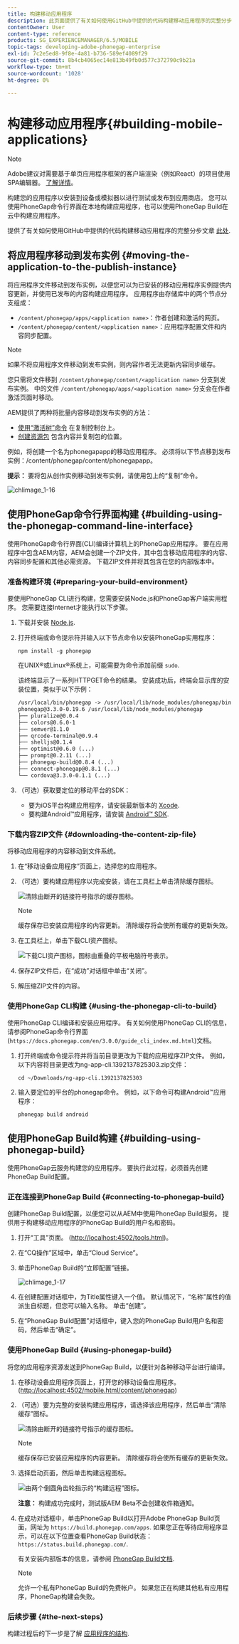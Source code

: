 ```yaml
---
title: 构建移动应用程序
description: 此页面提供了有关如何使用GitHub中提供的代码构建移动应用程序的完整分步文章，请单击此处获得。 构建您的应用程序以安装到设备或模拟器以进行测试或发布到应用商店。 您可以使用PhoneGap命令行界面在本地构建应用程序，也可以使用PhoneGap Build在云中构建应用程序。
contentOwner: User
content-type: reference
products: SG_EXPERIENCEMANAGER/6.5/MOBILE
topic-tags: developing-adobe-phonegap-enterprise
exl-id: 7c2e5ed8-9f8e-4a81-b736-589ef4089f29
source-git-commit: 8b4cb4065ec14e813b49fb0d577c372790c9b21a
workflow-type: tm+mt
source-wordcount: '1028'
ht-degree: 0%

---
```


# 构建移动应用程序{#building-mobile-applications}

>[!NOTE]
>
>Adobe建议对需要基于单页应用程序框架的客户端渲染（例如React）的项目使用SPA编辑器。 [了解详情](/help/sites-developing/spa-overview.md)。

构建您的应用程序以安装到设备或模拟器以进行测试或发布到应用商店。 您可以使用PhoneGap命令行界面在本地构建应用程序，也可以使用PhoneGap Build在云中构建应用程序。

提供了有关如何使用GitHub中提供的代码构建移动应用程序的完整分步文章 [此处](https://helpx.adobe.com/experience-manager/using/aem62_mobile.html).

## 将应用程序移动到发布实例 {#moving-the-application-to-the-publish-instance}

将应用程序文件移动到发布实例，以便您可以为已安装的移动应用程序实例提供内容更新，并使用已发布的内容构建应用程序。 应用程序由存储库中的两个节点分支组成：

* `/content/phonegap/apps/<application name>`：作者创建和激活的网页。
* `/content/phonegap/content/<application name>`：应用程序配置文件和内容同步配置。

>[!NOTE]
>
>如果不将应用程序文件移动到发布实例，则内容作者无法更新内容同步缓存。

您只需将文件移到 `/content/phonegap/content/<application name>` 分支到发布实例。 中的文件 `/content/phonegap/apps/<application name>` 分支会在作者激活页面时移动。

AEM提供了两种将批量内容移动到发布实例的方法：

* [使用“激活树”命令](/help/sites-authoring/publishing-pages.md) 在复制控制台上。
* [创建资源包](/help/sites-administering/package-manager.md) 包含内容并复制包的位置。

例如，将创建一个名为phonegapapp的移动应用程序。 必须将以下节点移到发布实例：/content/phonegap/content/phonegapapp。

**提示：** 要将包从创作实例移动到发布实例，请使用包上的“复制”命令。

![chlimage_1-16](assets/chlimage_1-16.png)

## 使用PhoneGap命令行界面构建 {#building-using-the-phonegap-command-line-interface}

使用PhoneGap命令行界面(CLI)编译计算机上的PhoneGap应用程序。 要在应用程序中包含AEM内容，AEM会创建一个ZIP文件，其中包含移动应用程序的内容、内容同步配置和其他必需资源。 下载ZIP文件并将其包含在您的内部版本中。

### 准备构建环境 {#preparing-your-build-environment}

要使用PhoneGap CLI进行构建，您需要安装Node.js和PhoneGap客户端实用程序。 您需要连接Internet才能执行以下步骤。

1. 下载并安装 [Node.js](https://nodejs.org/en).
1. 打开终端或命令提示符并输入以下节点命令以安装PhoneGap实用程序：

   ```shell
   npm install -g phonegap
   ```

   在UNIX®或Linux®系统上，可能需要为命令添加前缀 `sudo`.

   该终端显示了一系列HTTPGET命令的结果。 安装成功后，终端会显示库的安装位置，类似于以下示例：

   ```xml
   /usr/local/bin/phonegap -> /usr/local/lib/node_modules/phonegap/bin/phonegap.js
   phonegap@3.3.0-0.19.6 /usr/local/lib/node_modules/phonegap
   ├── pluralize@0.0.4
   ├── colors@0.6.0-1
   ├── semver@1.1.0
   ├── qrcode-terminal@0.9.4
   ├── shelljs@0.1.4
   ├── optimist@0.6.0 (...)
   ├── prompt@0.2.11 (...)
   ├── phonegap-build@0.8.4 (...)
   ├── connect-phonegap@0.8.1 (...)
   └── cordova@3.3.0-0.1.1 (...)
   ```

1. （可选）获取要定位的移动平台的SDK：

   * 要为iOS平台构建应用程序，请安装最新版本的 [Xcode](https://developer.apple.com/xcode/).
   * 要构建Android™应用程序，请安装 [Android™ SDK](https://developer.android.com/).

### 下载内容ZIP文件 {#downloading-the-content-zip-file}

将移动应用程序的内容移动到文件系统。

1. 在“移动设备应用程序”页面上，选择您的应用程序。
1. （可选）要构建应用程序以完成安装，请在工具栏上单击清除缓存图标。

   ![清除由断开的链接符号指示的缓存图标。](do-not-localize/chlimage_1.png)

   >[!NOTE]
   >
   >缓存保存已安装应用程序的内容更新。 清除缓存将会使所有缓存的更新失效。

1. 在工具栏上，单击下载CLI资产图标。

   ![下载CLI资产图标，图标由重叠的平板电脑符号表示。](do-not-localize/chlimage_1-1.png)

1. 保存ZIP文件后，在“成功”对话框中单击“关闭”。
1. 解压缩ZIP文件的内容。

### 使用PhoneGap CLI构建 {#using-the-phonegap-cli-to-build}

使用PhoneGap CLI编译和安装应用程序。 有关如何使用PhoneGap CLI的信息，请参阅PhoneGap命令行界面(`https://docs.phonegap.com/en/3.0.0/guide_cli_index.md.html`)文档。

1. 打开终端或命令提示符并将当前目录更改为下载的应用程序ZIP文件。 例如，以下内容将目录更改为ng-app-cli.1392137825303.zip文件：

   ```shell
   cd ~/Downloads/ng-app-cli.1392137825303
   ```

1. 输入要定位的平台的phonegap命令。 例如，以下命令可构建Android™应用程序：

   ```shell
   phonegap build android
   ```

## 使用PhoneGap Build构建 {#building-using-phonegap-build}

使用PhoneGap云服务构建您的应用程序。 要执行此过程，必须首先创建PhoneGap Build配置。

### 正在连接到PhoneGap Build {#connecting-to-phonegap-build}

创建PhoneGap Build配置，以便您可以从AEM中使用PhoneGap Build服务。 提供用于构建移动应用程序的PhoneGap Build的用户名和密码。

1. 打开“工具”页面。 ([http://localhost:4502/tools.html](http://localhost:4502/tools.html))。
1. 在“CQ操作”区域中，单击“Cloud Service”。
1. 单击PhoneGap Build的“立即配置”链接。

   ![chlimage_1-17](assets/chlimage_1-17.png)

1. 在创建配置对话框中，为Title属性键入一个值。 默认情况下，“名称”属性的值派生自标题，但您可以输入名称。 单击“创建”。
1. 在“PhoneGap Build配置”对话框中，键入您的PhoneGap Build用户名和密码，然后单击“确定”。

### 使用PhoneGap Build {#using-phonegap-build}

将您的应用程序资源发送到PhoneGap Build，以便针对各种移动平台进行编译。

1. 在移动设备应用程序页面上，打开您的移动设备应用程序。 ([http://localhost:4502/mobile.html/content/phonegap](http://localhost:4502/mobile.html/content/phonegap))
1. （可选）要为完整的安装构建应用程序，请选择该应用程序，然后单击“清除缓存”图标。

   ![清除由断开的链接符号指示的缓存图标。](do-not-localize/chlimage_1-2.png)

   >[!NOTE]
   >
   >缓存保存已安装应用程序的内容更新。 清除缓存将会使所有缓存的更新失效。

1. 选择启动页面，然后单击构建远程图标。

   ![由两个倒圆角齿轮指示的“构建远程”图标。](do-not-localize/chlimage_1-3.png)

   **注意：** 构建成功完成时，测试版AEM Beta不会创建收件箱通知。

1. 在成功对话框中，单击PhoneGap Build以打开Adobe PhoneGap Build页面，网址为 `https://build.phonegap.com/apps`. 如果您正在等待应用程序显示，可以在以下位置查看PhoneGap Build状态： `https://status.build.phonegap.com/`.

   有关安装内部版本的信息，请参阅 [PhoneGap Build文档](https://github.com/phonegap/phonegap-docs/tree/master/docs/4-phonegap-build).

   >[!NOTE]
   >
   >允许一个私有PhoneGap Build的免费帐户。 如果您正在构建其他私有应用程序，PhoneGap构建会失败。

### 后续步骤 {#the-next-steps}

构建过程后的下一步是了解 [应用程序的结构](/help/mobile/phonegap-structure-an-app.md).
